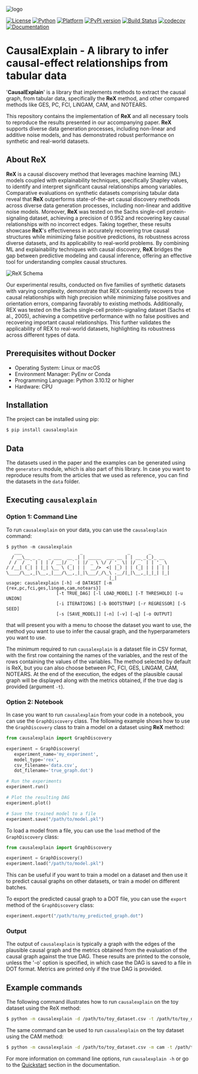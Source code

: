 ![logo](https://raw.githubusercontent.com/renero/causalgraph/main/docs/_static/logo-light.png)

[![License](https://img.shields.io/badge/License-MIT-green.svg)](https://opensource.org/licenses/MIT)
[![Python](https://img.shields.io/badge/Python-3.10%2B-blue.svg)](https://www.python.org/downloads/release/python-31012/)
[![Platform](https://img.shields.io/badge/Platform-Linux%20%7C%20macOS-lightgrey.svg)](#)
[![PyPI version](https://badge.fury.io/py/causalexplain.svg)](https://badge.fury.io/py/causalexplain)
[![Build Status](https://github.com/renero/causalgraph/actions/workflows/build.yaml/badge.svg)](https://github.com/renero/causalgraph/actions/workflows/build.yaml)
[![codecov](https://codecov.io/gh/renero/causalgraph/graph/badge.svg?token=HCV0IJDFLQ)](https://codecov.io/gh/renero/causalgraph)
[![Documentation](https://img.shields.io/badge/docs-GitHub%20Pages-blue.svg)](https://renero.github.io/causalgraph/)


# CausalExplain - A library to infer causal-effect relationships from tabular data

'**CausalExplain**' is a library that implements methods to extract the causal 
graph, from tabular data, specifically the **ReX** method, and other compared 
methods like GES, PC, FCI, LiNGAM, CAM, and NOTEARS.

This repository contains the implementation of **ReX** and all necessary tools 
to reproduce the results presented in our accompanying paper. **ReX** supports 
diverse data generation processes, including non-linear and additive noise 
models, and has demonstrated robust performance on synthetic and real-world 
datasets.

## About **ReX**

**ReX** is a causal discovery method that leverages machine learning (ML) models 
coupled with explainability techniques, specifically Shapley values, to 
identify and interpret significant causal relationships among variables. 
Comparative evaluations on synthetic datasets comprising tabular data reveal that 
**ReX** outperforms state-of-the-art causal discovery methods across diverse data 
generation processes, including non-linear and additive noise models. Moreover, 
**ReX** was tested on the Sachs single-cell protein-signaling dataset, achieving a 
precision of 0.952 and recovering key causal relationships with no incorrect 
edges. Taking together, these results showcase **ReX**'s effectiveness in 
accurately recovering true causal structures while minimizing false positive 
predictions, its robustness across diverse datasets, and its applicability to 
real-world problems. By combining ML and explainability techniques with causal 
discovery, **ReX** bridges the gap between predictive modeling and causal 
inference, offering an effective tool for understanding complex causal 
structures.

![ReX Schema](https://raw.githubusercontent.com/renero/causalgraph/main/docs/_static/REX.png)

Our experimental results, conducted on five families of synthetic datasets with 
varying complexity, demonstrate that REX consistently recovers true causal 
relationships with high precision while minimizing false positives and orientation
errors, comparing favorably to existing methods. Additionally, REX was tested on 
the Sachs single-cell protein-signaling dataset (Sachs et al., 2005), achieving 
a competitive performance with no false positives and recovering important causal 
relationships. This further validates the applicability of REX to real-world 
datasets, highlighting its robustness across different types of data.

## Prerequisites without Docker

- Operating System: Linux or macOS
- Environment Manager: PyEnv or Conda
- Programming Language: Python 3.10.12 or higher
- Hardware: CPU

## Installation

The project can be installed using pip:

```bash
$ pip install causalexplain
```

## Data

The datasets used in the paper and the examples can be generated using the 
`generators` module, which is also part of this library. In case you want to 
reproduce results from the articles that we used as reference, you can find 
the datasets in the `data` folder.

## Executing `causalexplain`

### Option 1: Command Line

To run `causalexplain` on your data, you can use the `causalexplain` command:

```
$ python -m causalexplain
   ___                      _                 _       _       
  / __\__ _ _   _ ___  __ _| | _____  ___ __ | | __ _(_)_ __  
 / /  / _` | | | / __|/ _` | |/ _ \ \/ / '_ \| |/ _` | | '_ \ 
/ /__| (_| | |_| \__ \ (_| | |  __/>  <| |_) | | (_| | | | | |
\____/\__,_|\__,_|___/\__,_|_|\___/_/\_\ .__/|_|\__,_|_|_| |_|
                                       |_|                                        
usage: causalexplain [-h] -d DATASET [-m {rex,pc,fci,ges,lingam,cam,notears}] 
                   [-t TRUE_DAG] [-l LOAD_MODEL] [-T THRESHOLD] [-u UNION] 
                   [-i ITERATIONS] [-b BOOTSTRAP] [-r REGRESSOR] [-S SEED] 
                   [-s [SAVE_MODEL]] [-n] [-v] [-q] [-o OUTPUT]
```

that will present you with a menu to choose the dataset you want to use, the 
method you want to use to infer the causal graph, and the hyperparameters you
want to use.

The minimum required to run `causalexplain` is a dataset file in CSV format,
with the first row containing the names of the variables, and the rest of
the rows containing the values of the variables. The method selected by default
is ReX, but you can also choose between PC, FCI, GES, LiNGAM, CAM, NOTEARS. 
At the end of the execution, the edges of the plausible causal graph will be 
displayed along with the metrics obtained, if the true dag is provided 
(argument `-t`).

### Option 2: Notebook

In case you want to run `causalexplain` from your code in a notebook, you can
use the `GraphDiscovery` class. The following example shows how to use 
the `GraphDiscovery` class to train a model on a dataset using **ReX** method:

```python
from causalexplain import GraphDiscovery

experiment = GraphDiscovery(
   experiment_name='my_experiment',
   model_type='rex',
   csv_filename='data.csv',
   dot_filename='true_graph.dot')

# Run the experiments
experiment.run()

# Plot the resulting DAG
experiment.plot()

# Save the trained model to a file
experiment.save("/path/to/model.pkl")
```

To load a model from a file, you can use the `load` method of the 
`GraphDiscovery` class:

```python
from causalexplain import GraphDiscovery

experiment = GraphDiscovery()
experiment.load("/path/to/model.pkl")
```

This can be useful if you want to train a model on a dataset and then use it 
to predict causal graphs on other datasets, or train a model on different 
batches.

To export the predicted causal graph to a DOT file, you can use the `export` 
method of the `GraphDiscovery` class:

```python
experiment.export("/path/to/my_predicted_graph.dot")
```

### Output

The output of `causalexplain` is typically a graph with the edges of the 
plausible causal graph and the metrics obtained from the evaluation of the 
causal graph against the true DAG. These results are printed to the console, 
unless the '-o' option is specified, in which case the DAG is saved to a 
file in DOT format. Metrics are printed only if the true DAG is provided.

## Example commands

The following command illustrates how to run `causalexplain` on the toy dataset
using the ReX method:

```bash
$ python -m causalexplain -d /path/to/toy_dataset.csv -t /path/to/toy_dataset.dot
```

The same command can be used to run `causalexplain` on the toy dataset using the
CAM method:

```bash
$ python -m causalexplain -d /path/to/toy_dataset.csv -m cam -t /path/to/toy_dataset.dot
```

For more information on command line options, run `causalexplain -h` or go to 
the [Quickstart](https://renero.github.io/causalgraph/quickstart.html) 
section in the documentation.
